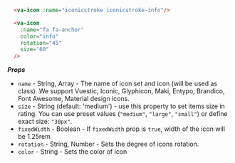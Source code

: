 ```html
  <va-icon :name="iconicstroke iconicstroke-info"/>

  <va-icon
    :name="fa fa-anchor"
    color="info"
    rotation="45"
    size="60"
  />
```

***Props***
* `name` - String, Array - The name of icon set and icon (will be used as class). We support Vuestic, Iconic, Glyphicon, Maki, Entypo, Brandico, Font Awesome, Material design icons. 
* `size` - String (default: 'medium') - use this property to set items size in rating. You can use preset values (`"medium"`, `"large"`, `"small"`) or define exact size: `"30px"`.
* `fixedWidth` - Boolean - If `fixedWidth` prop is `true`, width of the icon will be 1.25rem
* `rotation` - String, Number - Sets the degree of icons rotation.
* `color` - String - Sets the color of icon

